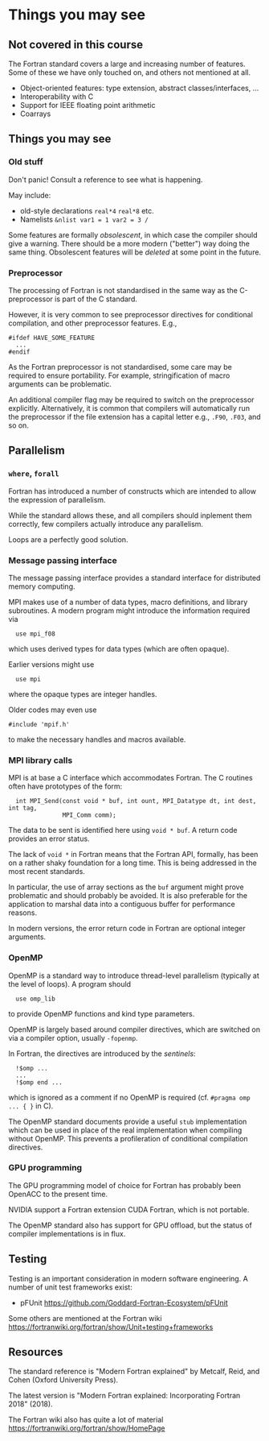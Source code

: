 # Things you may see

## Not covered in this course

The Fortran standard covers a large and increasing number of features.
Some of these we have only touched on, and others not mentioned at all.

* Object-oriented features: type extension, abstract classes/interfaces, ...
* Interoperability with C
* Support for IEEE floating point arithmetic
* Coarrays


## Things you may see

### Old stuff

Don't panic! Consult a reference to see what is happening.

May include:
* old-style declarations `real*4` `real*8` etc.
* Namelists `&nlist var1 = 1 var2 = 3 /`

Some features are formally _obsolescent_, in which case the compiler
should give a warning. There should be a more modern ("better") way
doing the same thing. Obsolescent features  will be _deleted_ at
some point in the future.

### Preprocessor

The processing of Fortran is not standardised in the same way as the
C-preprocessor is part of the C standard.

However, it is very common to see preprocessor directives for
conditional compilation, and other preprocessor features. E.g.,
```
#ifdef HAVE_SOME_FEATURE
  ...
#endif
```

As the Fortran preprocessor is not standardised, some care may be
required to ensure portability. For example, stringification of
macro arguments can be problematic.

An additional compiler flag may be required to switch on the preprocessor
explicitly. Alternatively, it is common that compilers will automatically
run the preprocessor if the file extension has a capital letter e.g.,
`.F90`, `.F03`, and so on.


## Parallelism

### `where`, `forall`

Fortran has introduced a number of constructs which are intended to
allow the expression of parallelism.

While the standard allows these, and all compilers should inplement
them correctly, few compilers actually introduce any parallelism.

Loops are a perfectly good solution.


### Message passing interface

The message passing interface provides a standard interface for
distributed memory computing.

MPI makes use of a number of data types, macro definitions, and
library subroutines. A modern program might introduce the information
required via
```
  use mpi_f08
```
which uses derived types for data types (which are often opaque).

Earlier versions might use
```
  use mpi
```
where the opaque types are integer handles.

Older codes may even use
```
#include 'mpif.h'
```
to make the necessary handles and macros available.


### MPI library calls

MPI is at base a C interface which accommodates Fortran. The C routines
often have prototypes of the form:
```
  int MPI_Send(const void * buf, int ount, MPI_Datatype dt, int dest, int tag,
               MPI_Comm comm);
```
The data to be sent is identified here using `void * buf`. A return code
provides an error status.

The lack of `void *` in Fortran means that the Fortran API, formally, has
been on a rather shaky foundation for a long time. This is being addressed
in the most recent standards.

In particular, the use of array sections as the `buf` argument might prove
problematic and should probably be avoided. It is also preferable for the
application to marshal data into a contiguous buffer for performance
reasons.

In modern versions, the error return code in Fortran are optional integer
arguments.


### OpenMP

OpenMP is a standard way to introduce thread-level parallelism
(typically at the level of loops). A program should
```
  use omp_lib
```
to provide OpenMP functions and kind type parameters.

OpenMP is largely based around compiler directives, which are switched on
via a compiler option, usually `-fopenmp`.

In Fortran, the directives are introduced by the _sentinels_:
```
  !$omp ...
  ...
  !$omp end ...
```
which is ignored as a comment if no OpenMP is required
(cf. `#pragma omp ... { }` in C).

The OpenMP standard documents provide a useful `stub` implementation
which can be used in place of the real implementation when compiling
without OpenMP. This prevents a profileration of conditional
compilation directives.


### GPU programming


The GPU programming model of choice for Fortran has probably been
OpenACC to the present time.

NVIDIA support a Fortran extension CUDA Fortran, which is not
portable.

The OpenMP standard also has support for GPU offload, but the status
of compiler implementations is in flux.


## Testing

Testing is an important consideration in modern software
engineering. A number of unit test frameworks exist:

* pFUnit https://github.com/Goddard-Fortran-Ecosystem/pFUnit

Some others are mentioned at the Fortran wiki
https://fortranwiki.org/fortran/show/Unit+testing+frameworks


## Resources

The standard reference is "Modern Fortran explained" by Metcalf, Reid,
and Cohen (Oxford University Press).

The latest version is "Modern Fortran explained: Incorporating Fortran 2018"
(2018).

The Fortran wiki also has quite a lot of material
https://fortranwiki.org/fortran/show/HomePage
